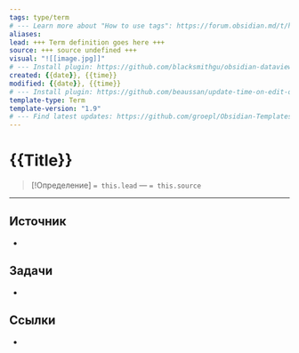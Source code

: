 ```yaml
---
tags: type/term
# --- Learn more about "How to use tags": https://forum.obsidian.md/t/how-to-use-tags/
aliases: 
lead: +++ Term definition goes here +++
source: +++ source undefined +++
visual: "![[image.jpg]]"
# --- Install plugin: https://github.com/blacksmithgu/obsidian-dataview
created: {{date}}, {{time}}
modified: {{date}}, {{time}}
# --- Install plugin: https://github.com/beaussan/update-time-on-edit-obsidian
template-type: Term
template-version: "1.9"
# --- Find latest updates: https://github.com/groepl/Obsidian-Templates
---
```


# {{Title}}

<!-- Здесь находится определение термина и источник из метаданных. Также используется для глоссария Dataview. -->

> [!Определение]
> `= this.lead`
>  — `= this.source`

<!-- Дополнительное описание термина, если необходимо -->

---
## Источник
<!-- Всегда оставляйте ссылку на источник -->
- 

## Задачи
<!-- Что осталось сделать с этой заметкой? -->
-

## Ссылки
<!-- Ссылки на страницы, не упомянутые в содержании -->
-